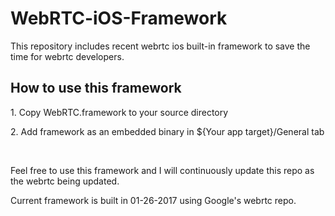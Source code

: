 # WebRTC-iOS-Framework
This repository includes recent webrtc ios built-in framework to save the time for webrtc developers.

<h2>How to use this framework</h2>
<p>1. Copy WebRTC.framework to your source directory</p>
<p>2. Add framework as an embedded binary in ${Your app target}/General tab</p>
<br>
<p>Feel free to use this framework and I will continuously update this repo as the webrtc being updated.</p>

Current framework is built in 01-26-2017 using Google's webrtc repo.
